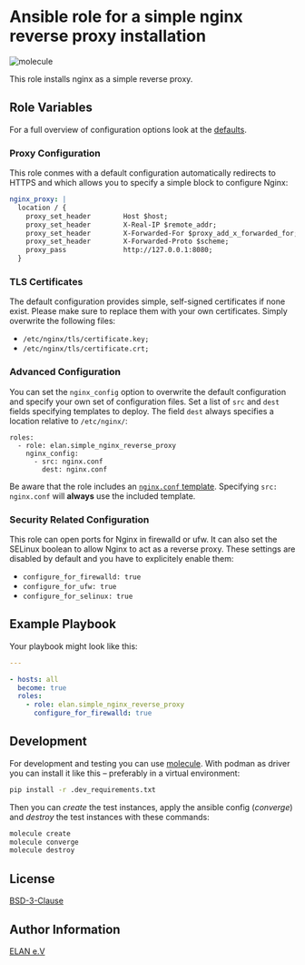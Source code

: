 # Ansible role for a simple nginx reverse proxy installation

![molecule](https://github.com/elan-ev/simple_nginx_reverse_proxy/actions/workflows/molecule.yml/badge.svg)

This role installs nginx as a simple reverse proxy.

## Role Variables

For a full overview of configuration options look at the [defaults](defaults/main.yml).

### Proxy Configuration

This role conmes with a default configuration automatically redirects to HTTPS
and which allows you to specify a simple block to configure Nginx:

```yaml
nginx_proxy: |
  location / {
    proxy_set_header        Host $host;
    proxy_set_header        X-Real-IP $remote_addr;
    proxy_set_header        X-Forwarded-For $proxy_add_x_forwarded_for;
    proxy_set_header        X-Forwarded-Proto $scheme;
    proxy_pass              http://127.0.0.1:8080;
  }
```

### TLS Certificates

The default configuration provides simple, self-signed certificates if none exist.
Please make sure to replace them with your own certificates.
Simply overwrite the following files:

- `/etc/nginx/tls/certificate.key;`
- `/etc/nginx/tls/certificate.crt;`

### Advanced Configuration

You can set the `nginx_config` option to overwrite the default configuration
and specify your own set of configuration files.
Set a list of `src` and `dest` fields specifying templates to deploy.
The field `dest` always specifies a location relative to `/etc/nginx/`:

```
roles:
  - role: elan.simple_nginx_reverse_proxy
    nginx_config:
      - src: nginx.conf
        dest: nginx.conf
```

Be aware that the role includes an [`nginx.conf` template](templates/nginx.conf).
Specifying `src: nginx.conf` will **always** use the included template.


### Security Related Configuration

This role can open ports for Nginx in firewalld or ufw.
It can also set the SELinux boolean to allow Nginx to act as a reverse proxy.
These settings are disabled by default and you have to explicitely enable them:

- `configure_for_firewalld: true`
- `configure_for_ufw: true`
- `configure_for_selinux: true`


## Example Playbook

Your playbook might look like this:

```yaml
---

- hosts: all
  become: true
  roles:
    - role: elan.simple_nginx_reverse_proxy
      configure_for_firewalld: true
```


## Development

For development and testing you can use [molecule](https://molecule.readthedocs.io/en/latest/).
With podman as driver you can install it like this – preferably in a virtual environment:

```bash
pip install -r .dev_requirements.txt
```

Then you can *create* the test instances, apply the ansible config (*converge*) and *destroy* the test instances with these commands:

```bash
molecule create
molecule converge
molecule destroy
```

## License

[BSD-3-Clause](LICENSE)

## Author Information

[ELAN e.V](https://elan-ev.de/)
